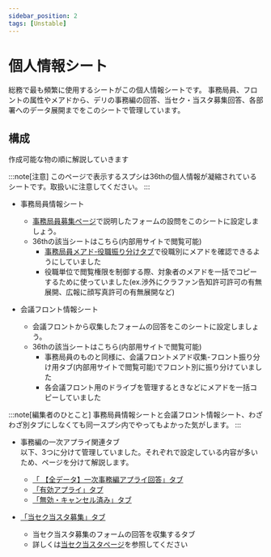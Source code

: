 ```yaml
---
sidebar_position: 2
tags: [Unstable]
---
```


# 個人情報シート

総務で最も頻繁に使用するシートがこの個人情報シートです。
事務局員、フロントの属性やメアドから、デリの事務編の回答、当セク・当スタ募集回答、各部署へのデータ展開までをこのシートで管理しています。


## 構成

作成可能な物の順に解説していきます

:::note[注意]
このページで表示するスプシは36thの個人情報が凝縮されているシートです。取扱いに注意してください。
:::

- 事務局員情報シート
    - [事務局員募集ページ](/docs/soumu_docs/human-resources#事務局員募集において収集する情報)で説明したフォームの設問をこのシートに設定しましょう。
    - 36thの該当シートはこちら(内部用サイトで閲覧可能)
        - [事務局員メアド-役職振り分けタブ](内部用サイトで閲覧可能)で役職別にメアドを確認できるようにしていました
        - 役職単位で閲覧権限を制御する際、対象者のメアドを一括でコピーするために使っていました(ex.渉外にクラファン告知許可許可の有無展開、広報に顔写真許可の有無展開など)


- 会議フロント情報シート
    - 会議フロントから収集したフォームの回答をこのシートに設定しましょう。
    - 36thの該当シートはこちら(内部用サイトで閲覧可能)
        - 事務局員のものと同様に、会議フロントメアド収集-フロント振り分け用タブ(内部用サイトで閲覧可能)でフロント別に振り分けていました
        - 各会議フロント用のドライブを管理するときなどにメアドを一括コピーしていました

:::note[編集者のひとこと]
事務局員情報シートと会議フロント情報シート、わざわざ別タブにしなくても同一スプシ内でやってもよかった気がします。
:::

- 事務編の一次アプライ関連タブ<br />
以下、3つに分けて管理していました。それぞれで設定している内容が多いため、ページを分けて解説します。
    - [「 【全データ】一次事務編アプライ回答」タブ](/docs/soumu_docs/data/spreadsheet/zimu1)
    - [「有効アプライ」タブ](/docs/soumu_docs/data/spreadsheet/zimu2)
    - [「無効・キャンセル済み」タブ](/docs/soumu_docs/data/spreadsheet/zimu3)

- [「当セク当スタ募集」タブ](内部用サイトで閲覧可能)
    - 当セク当スタ募集のフォームの回答を収集するタブ
    - 詳しくは[当セク当スタページ](/docs/soumu_docs/temp-staff)を参照してください
